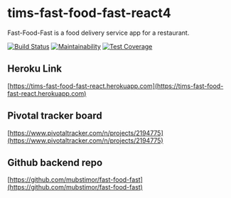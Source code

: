 # tims-fast-food-fast-react4

Fast-Food-Fast is a food delivery service app for a restaurant.

[![Build Status](https://travis-ci.org/mubstimor/tims-fast-food-fast-react4.svg?branch=develop)](https://travis-ci.org/mubstimor/tims-fast-food-fast-react4) [![Maintainability](https://api.codeclimate.com/v1/badges/4ea27430439f655e7f26/maintainability)](https://codeclimate.com/github/mubstimor/tims-fast-food-fast-react4/maintainability) [![Test Coverage](https://api.codeclimate.com/v1/badges/4ea27430439f655e7f26/test_coverage)](https://codeclimate.com/github/mubstimor/tims-fast-food-fast-react4/test_coverage)

## Heroku Link

[https://tims-fast-food-fast-react.herokuapp.com](https://tims-fast-food-fast-react.herokuapp.com)

## Pivotal tracker board

[https://www.pivotaltracker.com/n/projects/2194775](https://www.pivotaltracker.com/n/projects/2194775)

## Github backend repo

[https://github.com/mubstimor/fast-food-fast](https://github.com/mubstimor/fast-food-fast)
